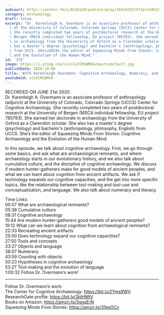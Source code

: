 ```yaml
---
audiourl: https://anchor.fm/s/822ba20/podcast/play/18416225/https%3A%2F%2Fd3ctxlq1ktw2nl.cloudfront.net%2Fstaging%2F2020-7-22%2Fa0cf2d2d-b197-32b1-952b-fafbbf7507cb.m4a
category: Archaeology
draft: false
excerpt: "Dr. Karenleigh A. Overmann is an associate professor of anthropology (adjunct)\
  \ at the University of Colorado, Colorado Springs (UCCS) Center for Cognitive Archaeology.\
  \ She recently completed two years of postdoctoral research at the University of\
  \ Bergen (MSCA individual fellowship, EU project 785793). She earned her doctorate\
  \ in archaeology from the University of Oxford as a Clarendon scholar. She also\
  \ has a master's degree (psychology) and bachelor's (anthropology, philosophy, English)\
  \ from UCCS. She\u2019s the editor of Squeezing Minds From Stones: Cognitive Archaeology\
  \ and the Evolution of the Human Mind."
id: '375'
image: https://i.ytimg.com/vi/olLKlMiWMk8/maxresdefault.jpg
publishDate: 2020-10-08
title: '#375 Karenleigh Overmann: Cognitive Archaeology, Numeracy, and Language'
youtubeid: olLKlMiWMk8
---
```

<div class="timelinks">

RECORDED ON JUNE 21st 2020.  
Dr. Karenleigh A. Overmann is an associate professor of anthropology (adjunct) at the University of Colorado, Colorado Springs (UCCS) Center for Cognitive Archaeology. She recently completed two years of postdoctoral research at the University of Bergen (MSCA individual fellowship, EU project 785793). She earned her doctorate in archaeology from the University of Oxford as a Clarendon scholar. She also has a master's degree (psychology) and bachelor's (anthropology, philosophy, English) from UCCS. She’s the editor of Squeezing Minds From Stones: Cognitive Archaeology and the Evolution of the Human Mind.

In this episode, we talk about cognitive archaeology. First, we go through some basics, and ask what are archaeological remnants, and where archaeology starts in our evolutionary history, and we also talk about cumulative culture, and the discipline of cognitive archaeology. We discuss if modern hunter-gatherers make for good models of ancient peoples, and what we can learn about cognition from ancient artifacts. We ask if technology expands our cognitive capacities, and the get into more specific topics, like the relationship between tool-making and tool-use and conceptualization, and language. We also talk about numeracy and literacy. 

Time Links:  
<time>00:57</time> What are archaeological remnants?  
<time>05:38</time> Cumulative culture  
<time>08:31</time> Cognitive archaeology  
<time>15:44</time> Are modern hunter-gatherers good models of ancient peoples?  
<time>19:12</time> What can we learn about cognition from archaeological remnants?  
<time>22:33</time> Recreating ancient artifacts  
<time>25:00</time> Does technology expand our cognitive capacities?  
<time>27:50</time> Tools and concepts  
<time>33:27</time> Objects and language  
<time>38:07</time> Numeracy  
<time>43:59</time> Counting with objects  
<time>50:23</time> Hypotheses in cognitive archaeology  
<time>53:27</time> Tool-making and the evolution of language  
<time>1:00:32</time> Follow Dr. Overmann’s work!

---

Follow Dr. Overmann’s work:  
The Center for Cognitive Archaeology: https://bit.ly/2Yms9WV  
ResearchGate profile: https://bit.ly/3ldHMtV  
Books on Amazon: https://amzn.to/3ggsErN  
Squeezing Minds From Stones: https://amzn.to/31eeGCy
</div>

